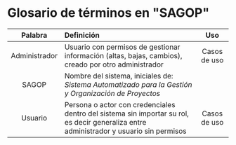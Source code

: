 # Glosario de términos en "SAGOP"

|Palabra|Definición|Uso|
|:--------:|:-----|:-----:|
|Administrador|Usuario con permisos de gestionar información (altas, bajas, cambios), creado por otro administrador|Casos de uso|
|SAGOP|Nombre del sistema, iniciales de: *Sistema Automatizado para la Gestión y Organización de Proyectos*|
|Usuario|Persona o actor con credenciales dentro del sistema sin importar su rol, es decir generaliza entre administrador y usuario sin permisos|Casos de uso|